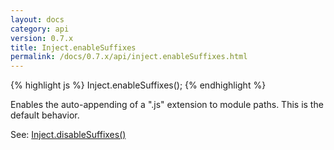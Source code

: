 ```yaml
---
layout: docs
category: api
version: 0.7.x
title: Inject.enableSuffixes
permalink: /docs/0.7.x/api/inject.enableSuffixes.html
---
```


{% highlight js %}
Inject.enableSuffixes();
{% endhighlight %}

Enables the auto-appending of a ".js" extension to module paths. This is the default behavior.

See: [Inject.disableSuffixes()](/docs/0.7.x/api/inject.disablesuffixes.html)
